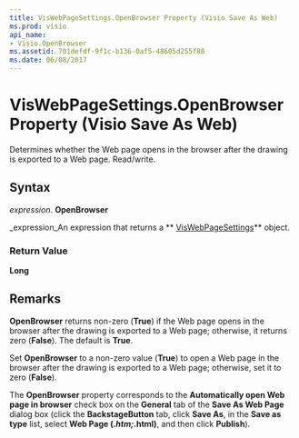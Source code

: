 ```yaml
---
title: VisWebPageSettings.OpenBrowser Property (Visio Save As Web)
ms.prod: visio
api_name:
- Visio.OpenBrowser
ms.assetid: 701defdf-9f1c-b136-0af5-48605d255f88
ms.date: 06/08/2017
---
```



# VisWebPageSettings.OpenBrowser Property (Visio Save As Web)

Determines whether the Web page opens in the browser after the drawing is exported to a Web page. Read/write.


## Syntax

 _expression_. **OpenBrowser**

 _expression_An expression that returns a  ** [VisWebPageSettings](./overview/Visio.md)** object.


### Return Value

 **Long**


## Remarks

 **OpenBrowser** returns non-zero (**True**) if the Web page opens in the browser after the drawing is exported to a Web page; otherwise, it returns zero (**False**). The default is  **True**.

Set  **OpenBrowser** to a non-zero value (**True**) to open a Web page in the browser after the drawing is exported to a Web page; otherwise, set it to zero (**False**).

The  **OpenBrowser** property corresponds to the **Automatically open Web page in browser** check box on the **General** tab of the **Save As Web Page** dialog box (click the **BackstageButton** tab, click **Save As**, in the  **Save as type** list, select **Web Page (*.htm;*.html)**, and then click  **Publish**).


